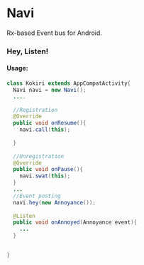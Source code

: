 # Navi
Rx-based Event bus for Android. <br/>
<h3><b>Hey, Listen! </b></h3>
<h4>Usage:</h4>

```java
class Kokiri extends AppCompatActivity{
  Navi navi = new Navi();
  ....
  
  //Registration
  @Override
  public void onResume(){
    navi.call(this);
    
  }
  
  //Unregistration
  @Override
  public void onPause(){
    navi.swat(this);
  }
  ...
  //Event posting
  navi.hey(new Annoyance());
  
  @Listen
  public void onAnnoyed(Annoyance event){
    ...
  }
  

}
```
